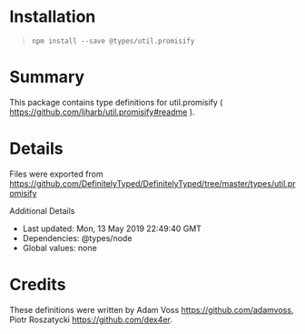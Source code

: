 # Installation
> `npm install --save @types/util.promisify`

# Summary
This package contains type definitions for util.promisify ( https://github.com/ljharb/util.promisify#readme ).

# Details
Files were exported from https://github.com/DefinitelyTyped/DefinitelyTyped/tree/master/types/util.promisify

Additional Details
 * Last updated: Mon, 13 May 2019 22:49:40 GMT
 * Dependencies: @types/node
 * Global values: none

# Credits
These definitions were written by Adam Voss <https://github.com/adamvoss>, Piotr Roszatycki <https://github.com/dex4er>.
